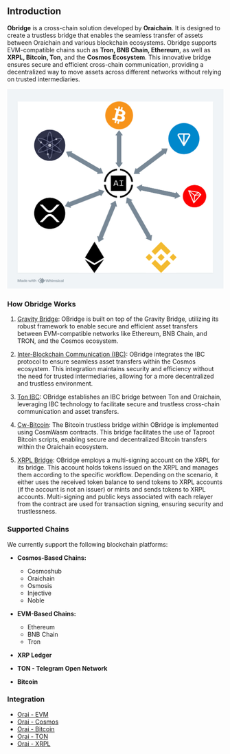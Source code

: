 ## Introduction

**Obridge** is a cross-chain solution developed by **Oraichain**. It is designed to create a trustless bridge that enables the seamless transfer of assets between Oraichain and various blockchain ecosystems. Obridge supports EVM-compatible chains such as **Tron, BNB Chain, Ethereum**, as well as **XRPL, Bitcoin, Ton**, and the **Cosmos Ecosystem**. This innovative bridge ensures secure and efficient cross-chain communication, providing a decentralized way to move assets across different networks without relying on trusted intermediaries.

![Obridge Connecting Oraichain to Various Blockchains](./image/obridge_universal.png)

### How Obridge Works

1. [Gravity Bridge](https://github.com/oraichain/Gravity-Bridge): OBridge is built on top of the Gravity Bridge, utilizing its robust framework to enable secure and efficient asset transfers between EVM-compatible networks like Ethereum, BNB Chain, and TRON, and the Cosmos ecosystem.

2. [Inter-Blockchain Communication (IBC)](https://github.com/oraichain/ibc-bridge-wasm): OBridge integrates the IBC protocol to ensure seamless asset transfers within the Cosmos ecosystem. This integration maintains security and efficiency without the need for trusted intermediaries, allowing for a more decentralized and trustless environment.

3. [Ton IBC](https://github.com/oraichain/tonbridge-cw-contracts): OBridge establishes an IBC bridge between Ton and Oraichain, leveraging IBC technology to facilitate secure and trustless cross-chain communication and asset transfers.

4. [Cw-Bitcoin](https://github.com/oraichain/cw-bitcoin): The Bitcoin trustless bridge within OBridge is implemented using CosmWasm contracts. This bridge facilitates the use of Taproot Bitcoin scripts, enabling secure and decentralized Bitcoin transfers within the Oraichain ecosystem.

5. [XRPL Bridge](https://github.com/oraichain/cw-xrpl-bridge): OBridge employs a multi-signing account on the XRPL for its bridge. This account holds tokens issued on the XRPL and manages them according to the specific workflow. Depending on the scenario, it either uses the received token balance to send tokens to XRPL accounts (if the account is not an issuer) or mints and sends tokens to XRPL accounts. Multi-signing and public keys associated with each relayer from the contract are used for transaction signing, ensuring security and trustlessness.

### Supported Chains

We currently support the following blockchain platforms:

- **Cosmos-Based Chains:**

  - Cosmoshub
  - Oraichain
  - Osmosis
  - Injective
  - Noble

- **EVM-Based Chains:**

  - Ethereum
  - BNB Chain
  - Tron

- **XRP Ledger**

- **TON - Telegram Open Network**

- **Bitcoin**

### Integration

- [Orai - EVM](./orai-evm.md)
- [Orai - Cosmos](./orai-cosmos.md)
- [Orai - Bitcoin]()
- [Orai - TON](./orai-ton.md)
- [Orai - XRPL]()
